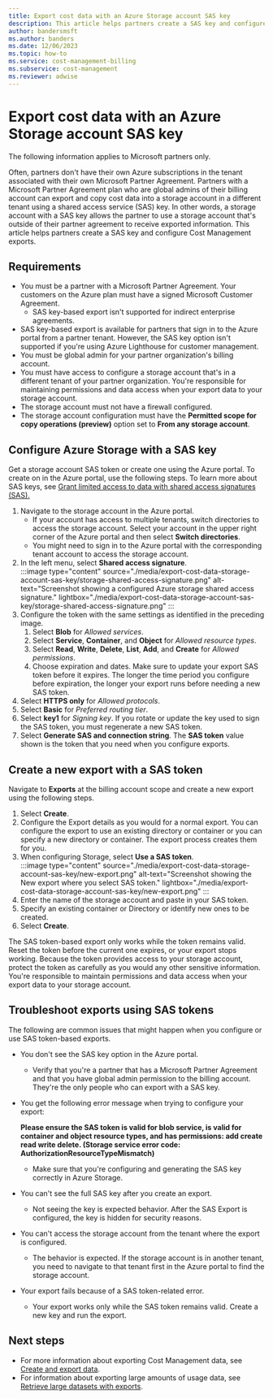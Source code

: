 ```yaml
---
title: Export cost data with an Azure Storage account SAS key
description: This article helps partners create a SAS key and configure Cost Management exports.
author: bandersmsft
ms.author: banders
ms.date: 12/06/2023
ms.topic: how-to
ms.service: cost-management-billing
ms.subservice: cost-management
ms.reviewer: adwise
---
```


# Export cost data with an Azure Storage account SAS key

The following information applies to Microsoft partners only.

Often, partners don't have their own Azure subscriptions in the tenant associated with their own Microsoft Partner Agreement. Partners with a Microsoft Partner Agreement plan who are global admins of their billing account can export and copy cost data into a storage account in a different tenant using a shared access service (SAS) key. In other words, a storage account with a SAS key allows the partner to use a storage account that's outside of their partner agreement to receive exported information. This article helps partners create a SAS key and configure Cost Management exports.

## Requirements

- You must be a partner with a Microsoft Partner Agreement. Your customers on the Azure plan must have a signed Microsoft Customer Agreement.
    - SAS key-based export isn't supported for indirect enterprise agreements.
- SAS key-based export is available for partners that sign in to the Azure portal from a partner tenant. However, the SAS key option isn't supported if you're using Azure Lighthouse for customer management.
- You must be global admin for your partner organization's billing account.
- You must have access to configure a storage account that's in a different tenant of your partner organization. You're responsible for maintaining permissions and data access when your export data to your storage account.
- The storage account must not have a firewall configured.
- The storage account configuration must have the **Permitted scope for copy operations (preview)** option set to **From any storage account**.

## Configure Azure Storage with a SAS key

Get a storage account SAS token or create one using the Azure portal. To create on in the Azure portal, use the following steps. To learn more about SAS keys, see [Grant limited access to data with shared access signatures (SAS).](../../storage/common/storage-sas-overview.md)

1. Navigate to the storage account in the Azure portal.
    - If your account has access to multiple tenants, switch directories to access the storage account. Select your account in the upper right corner of the Azure portal and then select **Switch directories**.
    - You might need to sign in to the Azure portal with the corresponding tenant account to access the storage account.
1. In the left menu, select **Shared access signature**.  
    :::image type="content" source="./media/export-cost-data-storage-account-sas-key/storage-shared-access-signature.png" alt-text="Screenshot showing a configured Azure storage shared access signature." lightbox="./media/export-cost-data-storage-account-sas-key/storage-shared-access-signature.png" :::
1. Configure the token with the same settings as identified in the preceding image.
    1. Select **Blob** for _Allowed services_.
    1. Select **Service**, **Container**, and **Object** for _Allowed resource types_.
    1. Select **Read**, **Write**, **Delete**, **List**, **Add**, and **Create** for _Allowed permissions_.
    1. Choose expiration and dates. Make sure to update your export SAS token before it expires. The longer the time period you configure before expiration, the longer your export runs before needing a new SAS token.
1. Select **HTTPS only** for _Allowed protocols_.
1. Select **Basic** for _Preferred routing tier_.
1. Select **key1** for _Signing key_. If you rotate or update the key used to sign the SAS token, you must regenerate a new SAS token.
1. Select **Generate SAS and connection string**.
    The **SAS token** value shown is the token that you need when you configure exports.

## Create a new export with a SAS token

Navigate to **Exports** at the billing account scope and create a new export using the following steps.

1. Select **Create**.
1. Configure the Export details as you would for a normal export. You can configure the export to use an existing directory or container or you can specify a new directory or container. The export process creates them for you.
1. When configuring Storage, select **Use a SAS token**.  
    :::image type="content" source="./media/export-cost-data-storage-account-sas-key/new-export.png" alt-text="Screenshot showing the New export where you select SAS token." lightbox="./media/export-cost-data-storage-account-sas-key/new-export.png" :::
1. Enter the name of the storage account and paste in your SAS token.
1. Specify an existing container or Directory or identify new ones to be created.
1. Select **Create**.

The SAS token-based export only works while the token remains valid. Reset the token before the current one expires, or your export stops working. Because the token provides access to your storage account, protect the token as carefully as you would any other sensitive information. You're responsible to maintain permissions and data access when your export data to your storage account.

## Troubleshoot exports using SAS tokens

The following are common issues that might happen when you configure or use SAS token-based exports.

- You don't see the SAS key option in the Azure portal.
  - Verify that you're a partner that has a Microsoft Partner Agreement and that you have global admin permission to the billing account. They're the only people who can export with a SAS key.

- You get the following error message when trying to configure your export:

    **Please ensure the SAS token is valid for blob service, is valid for container and object resource types, and has permissions: add create read write delete. (Storage service error code: AuthorizationResourceTypeMismatch)**

    - Make sure that you're configuring and generating the SAS key correctly in Azure Storage.

- You can't see the full SAS key after you create an export.
  - Not seeing the key is expected behavior. After the SAS Export is configured, the key is hidden for security reasons.

- You can't access the storage account from the tenant where the export is configured.
  - The behavior is expected. If the storage account is in another tenant, you need to navigate to that tenant first in the Azure portal to find the storage account.

- Your export fails because of a SAS token-related error.
  - Your export works only while the SAS token remains valid. Create a new key and run the export.

## Next steps

- For more information about exporting Cost Management data, see [Create and export data](tutorial-export-acm-data.md).
- For information about exporting large amounts of usage data, see [Retrieve large datasets with exports](ingest-azure-usage-at-scale.md).
